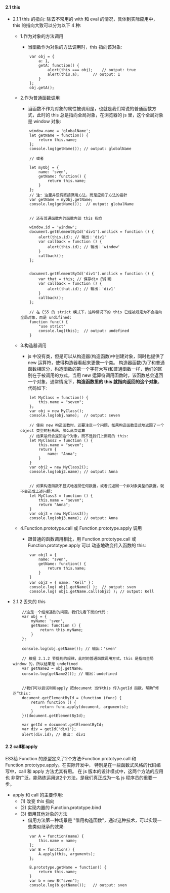 #### 2.1 this
- 2.1.1 this 的指向: 除去不常用的 with 和 eval 的情况，具体到实际应用中，this 的指向大致可以分为以下 4 种:
    + 1.作为对象的方法调用
        - 当函数作为对象的方法调用时，this 指向该对象:
        ```
            var obj = {
                a: 1,
                getA: function() {
                    alert(this === obj);    // output: true
                    alert(this.a);      // output: 1
                }
            };
            obj.getA();
        ```
    + 2.作为普通函数调用
        - 当函数不作为对象的属性被调用是，也就是我们常说的普通函数方式，此时的 this 总是指向全局对象，在浏览器的
        js 里，这个全局对象是 window 对象:
        ```
            window.name = 'globalName';
            let getName = function() {
                return this.name;
            };
            console.log(getName()); // output: globalName

            // 或者

            let myObj = {
                name: 'sven',
                getName: function() {
                    return this.name;
                }
            };
            // 注: 这里并没有直接调用方法，而是应用了方法的指针
            var getName = myObj.getName;
            console.log(getName());  // output: globalName


            // 还有普通函数内的函数内部 this 指向

            window.id = 'window';
            document.getElementById('div1').onclick = function () {
                alert(this.id); // 输出：'div1'
                var callback = function () {
                    alert(this.id); // 输出：'window'
                }
                callback();
            };


            document.getElementById('div1').onclick = function () {
                var that = this; // 保存div 的引用
                var callback = function () {
                    alert(that.id); // 输出：'div1'
                }
                callback();
            };

            // 在 ES5 的 strict 模式下，这种情况下的 this 已经被规定为不会指向全局对象，而是 undifined:
            function func() {
                "use strict"
                console.log(this);  // output: undefined
            }

        ```

    + 3.构造器调用
        - js 中没有类，但是可以从构造器(构造函数)中创建对象，同时也提供了 new 运算符，使得构造器看起来更像一个类。
        构造器函数(为了和普通函数相区分，构造函数的第一个字符大写)和普通函数一样，他们的区别在于被调用的方式。当用
        new 运算符调用函数时，该函数总会返回一个对象，通常情况下，**构造函数里的 this 就指向返回的这个对象**。代码如下:
        ```
            let MyClass = function() {
                this.name = "seven";
            };
            var obj = new MyClass();
            console.log(obj.name);  // output: seven

            // 使用 new 构造函数时，还要注意一个问题，如果构造函数显式地返回了一个 object 类型的杜希昂，那么此次运算
            // 结果最终会返回这个对象，而不是我们上面说的 this:
            let MyClass2 = function () {
                this.name = "seven";
                return {
                    name: "Anna";
                }
            }
            var obj2 = new MyClass2();
            console.log(obj2.name); // output: Anna


            // 如果构造函数不显式地返回任何数据，或者式返回一个非对象类型的数据，就不会造成上述问题:
            let MyClass3 = function () {
                this.name = "seven";
                return "Anna";
            }
            var obj3 = new MyClass3();
            console.log(obj3.name); // output: Anna

        ```

    + 4.Function.prototype.call 或 Function.prototype.apply 调用
        - 跟普通的函数调用相比，用 Function.prototype.call 或 Function.prototype.apply 可以
        动态地改变传入函数的 this:
        ```
            var obj1 = {
                name: "sven",
                getName: function() {
                    return this.name;
                }
            }
            var obj2 = { name: "Kell" }；
            console.log( obj1.getName() );  // output: sven
            console.log( obj1.getName.call(obj2) ); // output: Kell
        ```

- 2.1.2 丢失的 this
    ```
        //这是一个经常遇到的问题，我们先看下面的代码：
        var obj = {
            myName: 'sven',
            getName: function () {
                return this.myName;
            }
        };

        console.log(obj.getName()); // 输出：'sven'

        // 根据 2.1.2 节提到的规律，此时的普通函数调用方式，this 是指向全局 window 的，所以结果是 undefined
        var getName2 = obj.getName;
        console.log(getName2()); // 输出：undefined


        //我们可以尝试利用apply 把document 当作this 传入getId 函数，帮助“修正”this：
        document.getElementById = (function (func) {
            return function () {
                return func.apply(document, arguments);
            }
        })(document.getElementById);

        var getId = document.getElementById;
        var div = getId('div1');
        alert(div.id); // 输出： div1

    ```


#### 2.2 call和apply
   ES3给 Function 的原型定义了2个方法:Function.prototype.call 和 Function.prototype.apply。在实际开发中，
   特别是在一些函数式风格的代码编写中，call 和 apply 方法尤其有用。 在 js 版本的设计模式中，这两个方法的应用也
   非常广泛，能熟练运用这2个方法，是我们真正成为一名 js 程序员的重要一步。
   - apply 和 call 的主要作用:
        + (1) 改变 this 指向
        + (2) 实现内置的 Function.prototype.bind
        + (3) 借用其他对象的方法
            - 借用方法第一种场景是 "借用构造函数"，通过这种技术，可以实现一些类似继承的效果:
            ```
                var A = function(name) {
                    this.name = name;
                };
                var B = function() {
                    A.apply(this, arguments);
                };

                B.prototype.getName = function() {
                    return this.name;
                }
                var b = new B("sven");
                console.log(b.getName());   // output: sven
            ```
